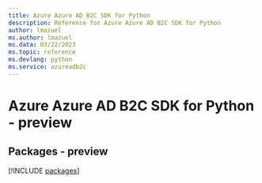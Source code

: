 ```yaml
---
title: Azure Azure AD B2C SDK for Python
description: Reference for Azure Azure AD B2C SDK for Python
author: lmazuel
ms.author: lmazuel
ms.data: 03/22/2023
ms.topic: reference
ms.devlang: python
ms.service: azureadb2c
---
```

# Azure Azure AD B2C SDK for Python - preview
## Packages - preview
[!INCLUDE [packages](azure-ad-b2c-index.md)]